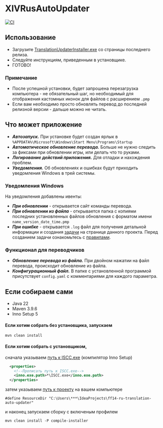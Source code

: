 # XIVRusAutoUpdater
[![CI](https://github.com/rastorguevia/XIVRusAutoUpdater/actions/workflows/maven.yml/badge.svg)](https://github.com/rastorguevia/XIVRusAutoUpdater/actions/workflows/maven.yml)

## Использование

* Загрузите [TranslationUpdaterInstaller.exe](https://github.com/rastorguevia/XIVRusAutoUpdater/releases/) со страницы последнего релиза.
* Следуйте инструкциям, приведенным в установщике.
* ГОТОВО!

### Примечание
* После успешной установки, будет запрошена перезагрузка компьютера - не обязательный шаг, но необходимый для отображения кастомных иконок для файлов с расширением `.pmp`
* Если вам необходимо просто обновлять перевод до последней релизной версии - дальше можно не читать.

## Что может приложение
* ***Автозапуск.*** При установке будет создан ярлык в ``%APPDATA%\Microsoft\Windows\Start Menu\Programs\Startup``
* ***Автоматическое обновление перевода.*** Больше не нужно следить за фиксами при обновлении игры, или делать что то руками.
* ***Логирование действий приложения.*** Для отладки и нахождения проблем.
* ***Уведомления.*** Об обновлениях и ошибках будут приходить уведомления Windows в трей системы.

### Уведомления Windows
На уведомления добавлены ивенты:
* ***При обновлении*** - открывается сайт команды перевода.
* ***При обновлении из файла*** - открывается папка с копиями последних установленных файлов обновления с форматом имени `name_version_date_time.pmp`
* ***При ошибке*** - открывается `.log` файл для получения детальной информации и создания [задачи](https://github.com/rastorguevia/XIVRusAutoUpdater/issues)
на странице данного проекта. Перед созданием задачи ознакомьтесь с [правилами](https://github.com/rastorguevia/XIVRusAutoUpdater/blob/master/CONTRIBUTING.md).

### Функционал для переводчиков
* ***Обновление перевода из файла.*** При двойном нажатии на файл перевода, происходит обновление из файла.
* ***Конфигурационный файл.*** В папке с установленной программой присутствует `config.yaml` с комментариями для каждого параметра.

## Если собираем сами
* Java 22 
* Maven 3.9.6
* Inno Setup 5

#### Если хотим собрать без установщика, запускаем
```console
mvn clean install
```
#### Если хотим собрать с установщиком, 
cначала указываем [путь к ISCC.exe](https://github.com/rastorguevia/XIVRusAutoUpdater/blob/master/pom.xml) (компилятор Inno Setup)
```xml
  <properties>
    <!--Прописать путь к ISCC.exe-->
    <inno.exe.path>*\ISCC.exe</inno.exe.path>
  </properties>
```
затем указываем [путь к проекту](https://github.com/rastorguevia/XIVRusAutoUpdater/blob/master/installer/TranslationUpdaterInstaller.iss) на вашем компьютере
```iss
#define ResourceDir "C:\Users\***\IdeaProjects\ff14-ru-translation-auto-updater"
```
и наконец запускаем сборку с включеным профилем
```console
mvn clean install -P compile-installer
```